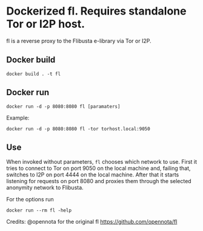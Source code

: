 Dockerized fl. Requires standalone Tor or I2P host.
==

fl is a reverse proxy to the Flibusta e-library via Tor or I2P.

## Docker build

    docker build . -t fl

## Docker run

    docker run -d -p 8080:8080 fl [paramaters]
    
Example:

    docker run -d -p 8080:8080 fl -tor torhost.local:9050

## Use

When invoked without parameters, `fl` chooses which network to use. First it tries to connect to Tor on port 9050 on the local machine and, failing that, switches to I2P on port 4444 on the local machine. After that it starts listening for requests on port 8080 and proxies them through the selected anonymity network to Flibusta.

For the options run

    docker run --rm fl -help


    
Credits: @opennota for the original fl https://github.com/opennota/fl
